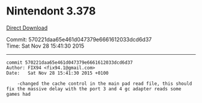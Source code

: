 # Nintendont 3.378
[Direct Download](./Nintendont.zip)

Commit: 570221daa65e461d047379e6661612033dcd6d37  
Time: Sat Nov 28 15:41:30 2015   

-----

```
commit 570221daa65e461d047379e6661612033dcd6d37
Author: FIX94 <fix94.1@gmail.com>
Date:   Sat Nov 28 15:41:30 2015 +0100

    -changed the cache control in the main pad read file, this should fix the massive delay with the port 3 and 4 gc adapter reads some games had
```
